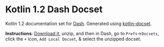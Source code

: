 Kotlin 1.2 Dash Docset
======================

Kotlin 1.2 documentation set for [Dash](https://kapeli.com/dash). Generated using [kotlin-docset](https://github.com/sirlantis/kotlin-docset).

**Instructions**:
[Download it](https://github.com/rojiani/kotlin-docset/releases), unzip, and then in Dash, go to `Prefs`->`Docsets`, click the `+` icon, `Add Local Docset`, & select the unzipped docset.
